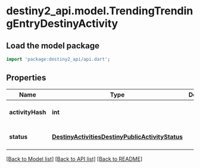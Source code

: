 # destiny2_api.model.TrendingTrendingEntryDestinyActivity

## Load the model package
```dart
import 'package:destiny2_api/api.dart';
```

## Properties
Name | Type | Description | Notes
------------ | ------------- | ------------- | -------------
**activityHash** | **int** |  | [optional] [default to null]
**status** | [**DestinyActivitiesDestinyPublicActivityStatus**](DestinyActivitiesDestinyPublicActivityStatus.md) |  | [optional] [default to null]

[[Back to Model list]](../README.md#documentation-for-models) [[Back to API list]](../README.md#documentation-for-api-endpoints) [[Back to README]](../README.md)


